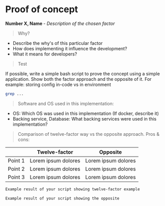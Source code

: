 # Proof of concept

<p><b>Number X, Name </b>- <em>Description of the chosen factor</em> <p>

> Why?

- Describe the why's of this particular factor
- How does implementing it influence the development?
- What it means for developers?

> Test

If possible, write a simple bash script to prove the concept using a simple application. Show both the factor approach and the opposite of it. For example: storing config in-code vs in environment

```bash
grep ...
```

> Software and OS used in this implementation:
- OS: Which OS was used in this implementation (If docker, describe it)
- Backing service, Database: What backing services were used in this implementation?
    
> Comparison of twelve-factor way vs the opposite approach. Pros & cons:

|  | Twelve-factor      | Opposite |
| ----------- | ----------- | ----------- |
| Point 1      |Lorem ipsum dolores        | Lorem ipsum dolores |
| Point 2   | Lorem ipsum dolores        | Lorem ipsum dolores |
| Point 3 | Lorem ipsum dolores | Lorem ipsum dolores  |


```bash
Example result of your script showing twelve-factor example
```


```bash
Example result of your script showing the opposite
```
